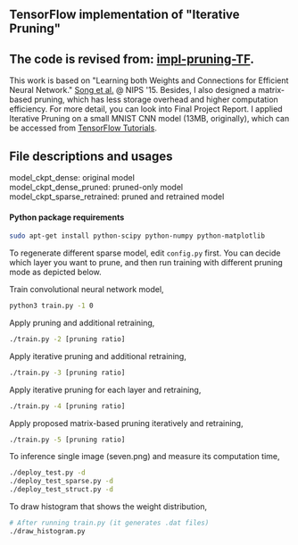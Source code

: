 ## TensorFlow implementation of "Iterative Pruning"

The code is revised from: [impl-pruning-TF](https://github.com/garion9013/impl-pruning-TF).
---

This work is based on "Learning both Weights and Connections for Efficient
Neural Network." [Song et al.](http://arxiv.org/pdf/1506.02626v3.pdf) @ NIPS '15.
Besides, I also designed a matrix-based pruning, which has less storage overhead and higher computation efficiency. 
For more detail, you can look into Final Project Report.
I applied Iterative Pruning on a small MNIST CNN model (13MB, originally), which can be
accessed from [TensorFlow Tutorials](https://www.tensorflow.org/versions/r0.8/tutorials/mnist/pros/index.html).

## File descriptions and usages

model_ckpt_dense: original model<br>
model_ckpt_dense_pruned: pruned-only model<br>
model_ckpt_sparse_retrained: pruned and retrained model<br>

#### Python package requirements
```bash
sudo apt-get install python-scipy python-numpy python-matplotlib
```

To regenerate different sparse model, edit ```config.py``` first. You can decide which layer you want to prune,
and then run training with different pruning mode as depicted below.

Train convolutional neural network model,

```bash
python3 train.py -1 0
```

Apply pruning and additional retraining,

```bash
./train.py -2 [pruning ratio]
```

Apply iterative pruning and additional retraining,

```bash
./train.py -3 [pruning ratio]
```

Apply iterative pruning for each layer and retraining,

```bash
./train.py -4 [pruning ratio]
```

Apply proposed matrix-based pruning iteratively and retraining,

```bash
./train.py -5 [pruning ratio]
```

To inference single image (seven.png) and measure its computation time,

```bash
./deploy_test.py -d
./deploy_test_sparse.py -d
./deploy_test_struct.py -d
```

To draw histogram that shows the weight distribution,

```bash
# After running train.py (it generates .dat files)
./draw_histogram.py
```

